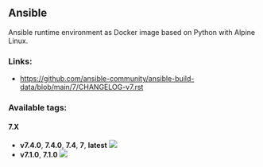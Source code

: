 Ansible
---

Ansible runtime environment as Docker image based on Python with Alpine Linux.

### Links:
- <https://github.com/ansible-community/ansible-build-data/blob/main/7/CHANGELOG-v7.rst>

### Available tags:
#### 7.X
- **v7.4.0**, **7.4.0**, **7.4**, **7**, **latest** ![](https://img.shields.io/docker/image-size/magnaz/ansible/v7.4.0)
- **v7.1.0**, **7.1.0** ![](https://img.shields.io/docker/image-size/magnaz/ansible/v7.1.0)
